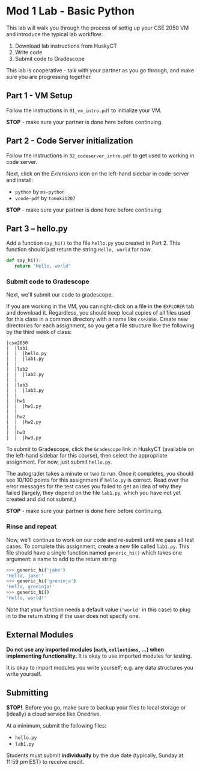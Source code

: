 # Mod 1 Lab - Basic Python

This lab will walk you through the process of settig up your CSE 2050 VM and introduce the typical lab workflow:

1) Download lab instructions from HuskyCT
2) Write code
3) Submit code to Gradescope

This lab is cooperative - talk with your partner as you go through, and make sure you are progressing together.

## Part 1 - VM Setup

Follow the instructions in `01_vm_intro.pdf` to initialize your VM.

**STOP** - make sure your partner is done here before continuing.

## Part 2 - Code Server initialization

Follow the instructions in `02_codeserver_intro.pdf` to get used to working in code server.

Next, click on the *Extensions* icon on the left-hand sidebar in code-server and install:

* `python` by `ms-python`
* `vcode-pdf` by `tomoki1207`

**STOP** - make sure your partner is done here before continuing.

## Part 3 – hello.py

Add a function `say_hi()` to the file `hello.py` you created in Part 2. This function should just return the string `Hello, world` for now.

```python
def say_hi():
   return "Hello, world"
```

### Submit code to Gradescope

Next, we'll submit our code to gradescope.

If you are working in the VM, you can right-click on a file in the `EXPLORER` tab and download it. Regardless, you should keep local copies of all files used for this class in a common directory with a name like `cse2050`. Create new directories for each assignment, so you get a file structure like the following by the third week of class:

```
|cse2050
|  |lab1
|  |  |hello.py
|  |  |lab1.py
|  |
|  |lab2
|  |  |lab2.py
|  |
|  |lab3
|  |  |lab3.py
|  |
|  |hw1
|  |  |hw1.py
|  |
|  |hw2
|  |  |hw2.py
|  |
|  |hw3
|  |  |hw3.py    
```

To submit to Gradescope, click the `Gradescope` link in HuskyCT (available on the left-hand sidebar for this course), then select the appropriate assignment. For now, just submit `hello.py`.

The autograder takes a minute or two to run. Once it completes, you should see 10/100 points for this assignment if `hello.py` is correct. Read over the error messages for the test cases you failed to get an idea of why they failed (largely, they depend on the file `lab1.py`, which you have not yet created and did not submit.)

**STOP** - make sure your partner is done here before continuing.

### Rinse and repeat

Now, we'll continue to work on our code and re-submit until we pass all test cases. To complete this assignment, create a new file called `lab1.py`. This file should have a single function named `generic_hi()` which takes one argument: a name to add to the return string:

```bash
>>> generic_hi('jake')
'Hello, jake!'
>>> generic_hi('greninja')
'Hello, greninja!'
>>> generic_hi()
'Hello, world!'
```

Note that your function needs a default value (`'world'` in this case) to plug in to the return string if the user does not specify one.

## External Modules

**Do not use any imported modules (`math`, `collections`, ...) when implementing functionality.** It is okay to use imported modules for testing.

It is okay to import modules you write yourself; e.g. any data structures you write yourself.

## Submitting

**STOP!**. Before you go, make sure to backup your files to local storage or (ideally) a cloud service like Onedrive.

At a minimum, submit the following files:

   * `hello.py`
   * `lab1.py`

Students must submit **individually** by the due date (typically, Sunday at 11:59 pm EST) to receive credit.